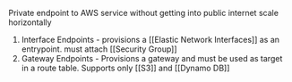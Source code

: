 Private endpoint to AWS service without getting into public internet
scale horizontally

1. Interface Endpoints - provisions a [[Elastic Network Interfaces]] as an entrypoint. must attach [[Security Group]]
2. Gateway Endpoints - Provisions a gateway and must be used as target in a route table. Supports only [[S3]] and [[Dynamo DB]]